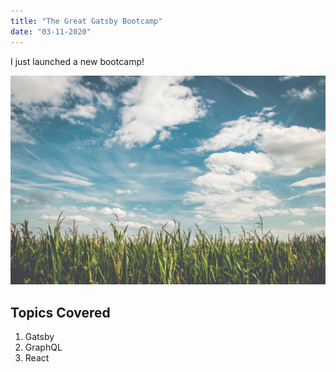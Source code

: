 ```yaml
---
title: "The Great Gatsby Bootcamp"
date: "03-11-2020"
---
```


I just launched a new bootcamp!

![Grass](./grasspic.jpg)

## Topics Covered

1. Gatsby
2. GraphQL
3. React
